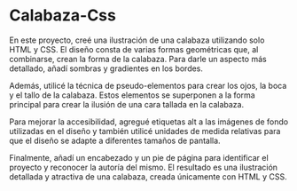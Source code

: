 # Calabaza-Css
En este proyecto, creé una ilustración de una calabaza utilizando solo HTML y CSS. El diseño consta de varias formas geométricas que, al combinarse, crean la forma de la calabaza. Para darle un aspecto más detallado, añadí sombras y gradientes en los bordes.

Además, utilicé la técnica de pseudo-elementos para crear los ojos, la boca y el tallo de la calabaza. Estos elementos se superponen a la forma principal para crear la ilusión de una cara tallada en la calabaza.

Para mejorar la accesibilidad, agregué etiquetas alt a las imágenes de fondo utilizadas en el diseño y también utilicé unidades de medida relativas para que el diseño se adapte a diferentes tamaños de pantalla.

Finalmente, añadí un encabezado y un pie de página para identificar el proyecto y reconocer la autoría del mismo. El resultado es una ilustración detallada y atractiva de una calabaza, creada únicamente con HTML y CSS.
